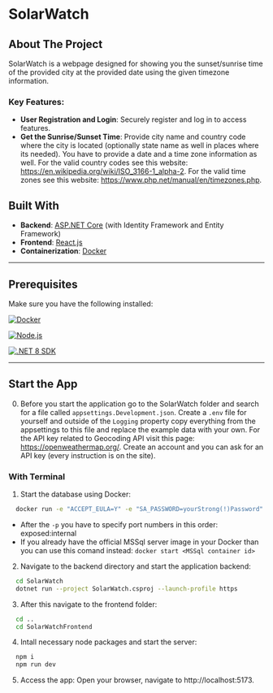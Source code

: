# SolarWatch

## About The Project

SolarWatch is a webpage designed for showing you the sunset/sunrise time of the provided city at the provided date using the given timezone information. 

### Key Features:
- **User Registration and Login**: Securely register and log in to access features.
- **Get the Sunrise/Sunset Time**: Provide city name and country code where the city is located (optionally state name as well in places where its needed). You have to provide a date and a time zone information as well. For the valid country codes see this website: https://en.wikipedia.org/wiki/ISO_3166-1_alpha-2. For the valid time zones see this website: https://www.php.net/manual/en/timezones.php.

## Built With

- **Backend**: [ASP.NET Core](https://dotnet.microsoft.com/en-us/apps/aspnet) (with Identity Framework and Entity Framework)
- **Frontend**: [React.js](https://reactjs.org/)
- **Containerization**: [Docker](https://www.docker.com/)

---


## Prerequisites

Make sure you have the following installed:

[![Docker][Docker]](https://www.docker.com/)

[![Node.js][Node.js]](https://nodejs.org/)

[![.NET 8 SDK][.NET]](https://dotnet.microsoft.com/)

---

## Start the App

0. Before you start the application go to the SolarWatch folder and search for a file called `appsettings.Development.json`. Create a `.env` file for yourself and outside of the `Logging` property copy everything from the appsettings to this file and replace the example data with your own. For the API key related to Geocoding API visit this page: https://openweathermap.org/. Create an account and you can ask for an API key (every instruction is on the site).


### With Terminal

1. Start the database using Docker:

  ```sh
    docker run -e "ACCEPT_EULA=Y" -e "SA_PASSWORD=yourStrong(!)Password" -p 1433:1433 -d mcr.microsoft.com/mssql/server
  ```

  - After the `-p` you have to specify port numbers in this order: exposed:internal
  - If you already have the official MSSql server image in your Docker than you can use this comand instead: `docker start <MSSql container id>`
  
2. Navigate to the backend directory and start the application backend:

  ```sh
    cd SolarWatch
    dotnet run --project SolarWatch.csproj --launch-profile https
  ```
3. After this navigate to the frontend folder:

  ```sh
    cd ..
    cd SolarWatchFrontend 
  ```
4. Intall necessary node packages and start the server:

  ```sh
    npm i
    npm run dev
  ```
5. Access the app: Open your browser, navigate to http://localhost:5173.


<!--Links for logos! -->
[Docker]: https://img.shields.io/badge/Docker-blue?style=plastic&logo=docker&logoColor=darkblue
[Node.js]: https://img.shields.io/badge/Node.js-black?style=plastic&logo=nodedotjs&logoColor=green
[.NET]: https://img.shields.io/badge/.NET_8_SDK-darkblue?style=plastic&logo=dotnet&logoColor=white&labelColor=purple
